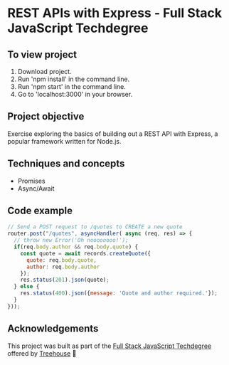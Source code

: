 # REST APIs with Express - Full Stack JavaScript Techdegree

## To view project
1. Download project.
2. Run 'npm install' in the command line.
3. Run 'npm start' in the command line.
4. Go to 'localhost:3000' in your browser.

## Project objective
Exercise exploring the basics of building out a REST API with Express, a popular framework written for Node.js.

## Techniques and concepts
- Promises
- Async/Await

## Code example
```javascript
// Send a POST request to /quotes to CREATE a new quote
router.post("/quotes", asyncHandler( async (req, res) => {
  // throw new Error('Oh noooooooo!');
  if(req.body.author && req.body.quote) {
    const quote = await records.createQuote({
      quote: req.body.quote,
      author: req.body.author
    });
    res.status(201).json(quote);
  } else {
    res.status(400).json({message: 'Quote and author required.'});
  }  
}));
```

## Acknowledgements
This project was built as part of the [Full Stack JavaScript Techdegree](https://join.teamtreehouse.com/techdegree/) offered by [Treehouse](https://teamtreehouse.com) :raised_hands:
